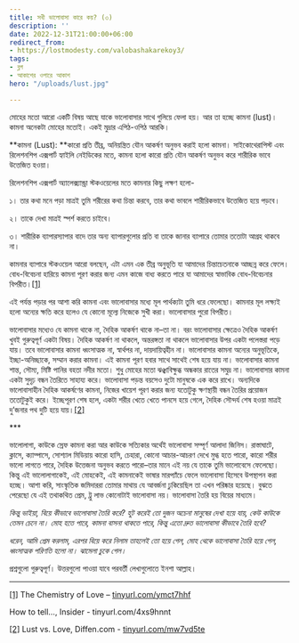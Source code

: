 ```yaml
---
title: সখী ভালোবাসা কারে কয়? (৩)
description: ''
date: 2022-12-31T21:00:00+06:00
redirect_from:
- https://lostmodesty.com/valobashakarekoy3/
tags:
- ব্লগ
- আকাশের ওপারে আকাশ
hero: "/uploads/lust.jpg"

---
```

মোহের মতো আরো একটি বিষয় আছে যাকে ভালোবাসার সাথে গুলিয়ে ফেলা হয়। আর তা হচ্ছে কামনা (lust)। কামনা অনেকটা মোহের মতোই। একই মুদ্রার এপিঠ-ওপিঠ আরকি।

**কামনা (Lust): **কারো প্রতি তীব্র, অনিয়ন্ত্রিত যৌন আকর্ষণ অনুভব করাই হলো কামনা। সাইকোথেরাপিস্ট এবং রিলেশনশিপ এক্সপার্ট হ্যাইলি নেইডিকের মতে, কামনা হলো কারো প্রতি যৌন আকর্ষণ অনুভব করে শারীরিক ভাবে উত্তেজিত হওয়া।

রিলেশনশিপ এক্সপার্ট অ্যালেক্স্যান্ড্রা স্টকওয়েলের মতে কামনার কিছু লক্ষণ হলো-

১। তার কথা মনে পড়া মাত্রই তুমি শরীরের কথা চিন্তা করবে, তার কথা ভাবলে শারীরিকভাবে উত্তেজিত হয়ে পড়বে।

২। তাকে দেখা মাত্রই স্পর্শ করতে চাইবে।

৩। শারীরিক ব্যাপারস্যাপার বাদে তার অন্য ব্যাপারগুলোর প্রতি বা তাকে জানার ব্যাপারে তোমার ততোটা আগ্রহ থাকবে না।

কামনার ব্যাপারে স্টকওয়েল আরো বলছেন, এটা এমন এক তীব্র অনুভূতি যা আমাদের চিন্তাচেতনাকে আচ্ছন্ন করে ফেলে। বোধ-বিবেচনা হারিয়ে কামনা পূরণ করার জন্য এমন কাজে বাধ্য করতে পারে যা আমাদের স্বাভাবিক বোধ-বিবেচনার বিপরীত।[\[1\]](#_ftn1)

এই পর্যন্ত পড়ার পর আশা করি কামনা এবং ভালোবাসার মধ্যে মূল পার্থক্যটা তুমি ধরে ফেলেছো। কামনার মূল লক্ষ্যই হলো অন্যের ক্ষতি করে হলেও যে কোনো মূল্যে নিজেকে সুখী করা। ভালোবাসার পুরো বিপরীত।

ভালোবাসার মধ্যেও যে কামনা থাকে না, দৈহিক আকর্ষণ থাকে না–তা না। বরং ভালোবাসার ক্ষেত্রেও দৈহিক আকর্ষণ খুবই গুরুত্বপূর্ণ একটা বিষয়। দৈহিক আকর্ষণ না থাকলে, অন্তরঙ্গতা না থাকলে ভালোবাসার উপর একটা পলেস্তরা পড়ে যায়। তবে ভালোবাসার কামনা ধ্বংসাত্মক না, স্বার্থপর না, দায়দায়িত্বহীন না। ভালোবাসার কামনা অন্যের অনুভূতিকে, ইচ্ছা-অনিচ্ছাকে, সম্মান করার কামনা। এই কামনা পূরণ হবার সাথে সাথেই শেষ হয়ে যায় না। ভালোবাসার কামনা শান্ত, সৌম্য, মিষ্টি পানির বহতা নদীর মতো। শুধু মোহের মতো ঝঞ্ঝাবিক্ষুব্ধ অন্ধকার রাতের সমুদ্র না। ভালোবাসার কামনা একটা সুদৃঢ় বন্ধন তৈরিতে সাহায্য করে। ভালোবাসা পড়ন্ত বয়সেও দুটো মানুষকে এক করে রাখে। অন্যদিকে ভালোবাসাহীন দৈহিক আকর্ষণের কামনা, নিজের খায়েশ পূরণ করার জন্য যতোটুকু ক্ষণস্থায়ী বন্ধন তৈরির প্রয়োজন ততোটুকুই করে। ইচ্ছেপূরণ শেষ হলে, একটা শরীর খেতে খেতে পানসে হয়ে গেলে, দৈহিক সৌন্দর্য শেষ হওয়া মাত্রই দু’জনার পথ দুটি হয়ে যায়।[\[2\]](#_ftn2)

\***

ভালোলাগা, কাউকে স্রেফ কামনা করা আর কাউকে সত্যিকার অর্থেই ভালোবাসা সম্পূর্ণ আলাদা জিনিস। রাস্তাঘাটে, ক্লাসে, ক্যাম্পাসে, সোশ্যাল মিডিয়ায় কারো হাসি, চেহারা, কোনো আচার-আচরণ দেখে মুগ্ধ হতে পারো, কারো শরীর ভালো লাগতে পারে, দৈহিক উত্তেজনা অনুভব করতে পারো–তার মানে এই নয় যে তাকে তুমি ভালোবেসে ফেলেছো। কিন্তু এই ভালোলাগাকেই, এই মোহকেই, এই কামনাকেই ভাষার মারপ্যাঁচে ফেলে ভালোবাসা হিসেবে উপস্থাপন করা হচ্ছে। আশা করি, সাংস্কৃতিক জমিদাররা তোমার মাথায় যে আবর্জনা ঢুকিয়েছিল তা এখন পরিষ্কার হয়েছে। বুঝতে পেরেছো যে এই তথাকথিত প্রেম, ট্রু লাভ কোনোটাই ভালোবাসা নয়। ভালোবাসা তৈরি হয় বিয়ের মাধ্যমে।

_কিন্তু ভাইয়া, বিয়ে কীভাবে ভালোবাসা তৈরি করে? হুট করেই তো দুজন অচেনা মানুষের দেখা হয়ে যায়, কেউ কাউকে তেমন চেনে না। মোহ হতে পারে, কামনা বাসনা থাকতে পারে, কিন্তু এতো দ্রুত ভালোবাসা কীভাবে তৈরি হবে?_

_ধরেন, আমি প্রেম করলাম, এরপর বিয়ে করে নিলাম তাহলেই তো হয়ে গেল, মোহ থেকে ভালোবাসা তৈরি হয়ে গেল, ধ্বংসাত্মক পরিণতি হলো না। ঝামেলা চুকে গেল।_

প্রশ্নগুলো গুরুত্বপূর্ণ। উত্তরগুলো পাওয়া যাবে পরবর্তী লেখাগুলোতে ইনশা আল্লাহ।

***

[\[1\]](#_ftnref1) The Chemistry of Love – [tinyurl.com/ymct7hhf](https://tinyurl.com/ymct7hhf)

How to tell…, Insider - tinyurl.com/4xs9hnnt

[\[2\]](#_ftnref2) Lust vs. Love, Diffen.com - [tinyurl.com/mw7vd5te](https://tinyurl.com/mw7vd5te)